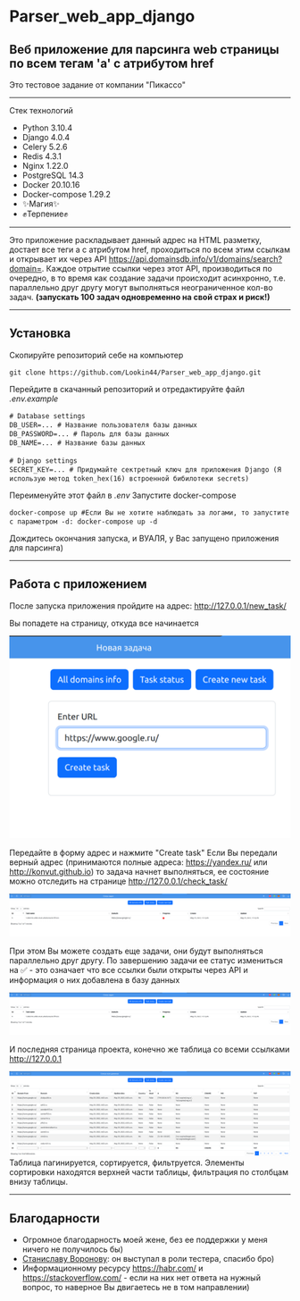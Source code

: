 # Parser_web_app_django
## Веб приложение для парсинга web страницы по всем тегам 'a' с атрибутом href


Это тестовое задание от компании "Пикассо"
***

Стек технологий
- Python 3.10.4
- Django 4.0.4
- Celery 5.2.6
- Redis 4.3.1
- Nginx 1.22.0
- PostgreSQL 14.3
- Docker 20.10.16
- Docker-compose 1.29.2
- ✨Магия✨
- ✊Терпение✊
***

Это приложение раскладывает данный адрес на HTML разметку, достает все теги а
с атрибутом href, проходиться по всем этим ссылкам и открывает их через API
https://api.domainsdb.info/v1/domains/search?domain=. Каждое отрытие ссылки 
через этот API, производиться по очередно, в то время как создание задачи 
происходит асинхронно, т.е. параллельно друг другу могут выполняться 
неограниченное кол-во задач. **(запускать 100 задач одновременно на свой страх и риск!)**

***

## Установка

Скопируйте репозиторий себе на компьютер
``` commandline
git clone https://github.com/Lookin44/Parser_web_app_django.git
```

Перейдите в скачанный репозиторий и отредактируйте файл *.env.example*
```dotenv
# Database settings
DB_USER=... # Название пользователя базы данных
DB_PASSWORD=... # Пароль для базы данных
DB_NAME=... # Название базы данных

# Django settings
SECRET_KEY=... # Придумайте сектретный ключ для приложения Django (Я использую метод token_hex(16) встроенной бибилотеки secrets)
```

Переименуйте этот файл в *.env*
Запустите docker-compose
```shell
docker-compose up #Если Вы не хотите наблюдать за логами, то запустите с параметром -d: docker-compose up -d
```

Дождитесь окончания запуска, и ВУАЛЯ, у Вас запущено приложения для парсинга)
***

## Работа с приложением

После запуска приложения пройдите на адрес: http://127.0.0.1/new_task/

Вы попадете на страницу, откуда все начинается

![title](examples/1.png)

Передайте в форму адрес и нажмите "Create task"
Если Вы передали верный адрес (принимаются полные адреса: https://yandex.ru/ или http://konvut.github.io)
то задача начнет выполняться, ее состояние можно отследить на странице http://127.0.0.1/check_task/

![title](examples/2.png)

При этом Вы можете создать еще задачи, они будут выполняться параллельно друг другу.
По завершению задачи ее статус измениться на ✅ - это означает что все ссылки были
открыты через API и информация о них добавлена в базу данных

![title](examples/3.png)

И последняя страница проекта, конечно же таблица со всеми ссылками http://127.0.0.1

![title](examples/4.png)
 Таблица пагинируется, сортируется, фильтруется. Элементы сортировки находятся верхней части таблицы,
фильтрация по столбцам внизу таблицы.

***
## Благодарности

- Огромное благодарность моей жене, без ее поддержки у меня ничего не получилось бы)
- [Станиславу Воронову](https://github.com/Stevinel): он выступал в роли тестера, спасибо бро)
- Информационному ресурсу https://habr.com/ и https://stackoverflow.com/ - если на них нет ответа на нужный вопрос,
то наверное Вы двигаетесь не в том направлении)
